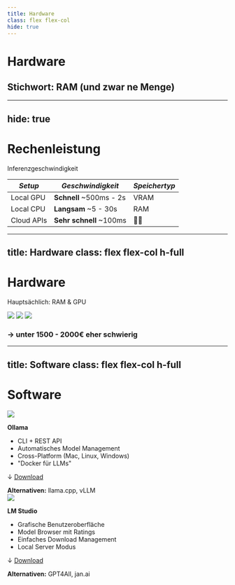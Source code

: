 ```yaml
---
title: Hardware
class: flex flex-col
hide: true
---
```


# Hardware

## Stichwort: <v-click>RAM (und zwar ne Menge)</v-click>

<div class="flex-grow flex flex-col items-center justify-center">

<ScrollText
    v-click="1"
    :texts="['RAM','RAM','RAM','RAM','RAM',]"
    :velocity="100"
    :damping="50"
    :stiffness="400"
    :velocity-mapping="{ input: [0, 1000], output: [0, 5] }"
    class-name="text-gray"
/>

</div>


---
hide: true
---

# Rechenleistung
Inferenzgeschwindigkeit

<v-clicks>

| *Setup*    | *Geschwindigkeit*      | *Speichertyp*    |
|------------|------------------------|------------------|
| Local GPU  | **Schnell** ~500ms - 2s    | VRAM             |
| Local CPU  | **Langsam** ~5 - 30s       | RAM              |
| Cloud APIs | **Sehr schnell** ~100ms    | 🤷‍♂️               |

</v-clicks>

---
title: Hardware
class: flex flex-col h-full
---

# Hardware

Hauptsächlich: RAM & GPU
<!-- 1. Mac (unified M-Chip, MLX, gerade super)
2. Grafikkarte / Gaming-PC
3. KLeiner Server - Strix Halo -->

<div class="flex w-full flex-grow">
    <img v-click src="/img/hardware/mac.png" class="min-w-0 basis-0 flex-grow object-contain"/>
    <img v-click src="/img/hardware/grafikkarte.png" class="min-w-0 basis-0 flex-grow object-contain"/>
    <img v-click src="/img/hardware/strix-halo.png" class="min-w-0 basis-0 flex-grow object-contain"/>
</div>

<v-click>

### → unter 1500 - 2000€ eher schwierig

</v-click>

<!-- TODO: hier die Preise direkt unter den Optionen aufhängen -->

---
title: Software
class: flex flex-col h-full
---

# Software

<div class="flex w-full flex-grow items-center justify-center gap-10">

<div class="flex basis-0 gap-2 flex-grow justify-end flex-col items-center">
<img v-click src="/img/logos/ollama.png" class="inline-block size-[8em] color-white rounded-[20%] bg-white p-2" />
<div v-click="1">

**Ollama**
- CLI + REST API
- Automatisches Model Management
- Cross-Platform (Mac, Linux, Windows)
- "Docker für LLMs"

↓ [Download](https://ollama.com/download)


</div>
<div v-click class="mt-2 p-2 bg-purple-400 rounded-lg">
<strong>Alternativen:</strong> llama.cpp, vLLM
</div>
</div>

<div class="flex basis-0 gap-2 flex-grow flex-col items-center  justify-end ">
<img v-click src="/img/logos/lmstudio.png" class="inline-block size-[8em] color-white rounded-[20%] bg-white p-2" />
<div v-click="3">

**LM Studio**
- Grafische Benutzeroberfläche
- Model Browser mit Ratings
- Einfaches Download Management
- Local Server Modus

↓ [Download](https://lmstudio.ai/download)


</div>
<div v-click class="mt-2 p-2 bg-purple-400 rounded-lg">
<strong>Alternativen:</strong> GPT4All, jan.ai
</div>
</div>

</div>

